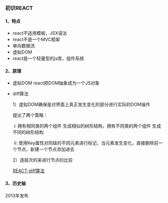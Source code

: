 ### 初识REACT

#### 1、特点

- react不适用模板，JSX语法
- react不是一个MVC框架
- 单向数据流
- 虚拟DOM
- react是一个轻量型的js库，组件系统

#### 2、原理

- 虚拟DOM    react把DOM抽象成为一个JS对象

- diff算法

  1）虚拟DOM确保是对界面上真正发生变化的部分进行实际的DOM操作

    提出了两个策略：

  ​    i: 拥有相同类的两个组件 生成相似的树形结构，拥有不同类的两个组件 生成不同的树形结构

  ​    ii: 使用Key属性对同级的不同元素进行标记，当元素发生变化，直接删除前一个节点，新建一个节点添加进去 

  2）逐层次的来进行节点的比较

  [REACT-diff算法](https://www.jianshu.com/p/3ba0822018cf) 

#### 3、历史轴

2013年发布